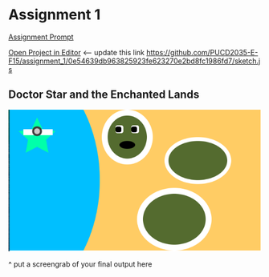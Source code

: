 # Assignment 1

[Assignment Prompt](prompt.md)

[Open Project in Editor](http://pucd2035-e-f15.github.io/class_notes/p5_lab.html?https://raw.githubusercontent.com/PUCD2035-E-F15/assignment_1/master/sketch.js) <-- update this link
https://github.com/PUCD2035-E-F15/assignment_1/0e54639db963825923fe623270e2bd8fc1986fd7/sketch.js

## Doctor Star and the Enchanted Lands

![Output](DoctorStar.png)

^ put a screengrab of your final output here
